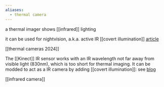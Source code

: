 ```yaml
---
aliases:
  - thermal camera
---
```


 a thermal imager shows [[infrared]] lighting

it can be used for nightvision, a.k.a. active IR [[covert illumination]] [article](https://www.sensorsinc.com/applications/military/covert-illumination)

[[thermal cameras 2024]]


The [[Kinect]] IR sensor works with an IR wavelength not far away from visible light (830nm), which is too short for thermal imaging. It can be modded to act as a IR camera by adding [[covert illumination]]: see [blog](https://makezine.com/projects/using-a-kinect-as-an-infrared-camera/)

[[infrared camera]]